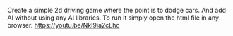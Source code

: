 Create a simple 2d driving game where the point is to dodge cars.
And add AI without using any AI libraries.
To run it simply open the html file in any browser.
https://youtu.be/NkI9ia2cLhc
